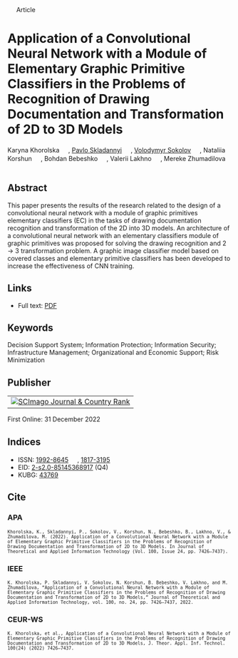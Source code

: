 <img src="/icons/unlock.svg" width="16" height="16"> Article

# Application of a Convolutional Neural Network with a Module of Elementary Graphic Primitive Classifiers in the Problems of Recognition of Drawing Documentation and Transformation of 2D to 3D Models

Karyna Khorolska <a href="https://orcid.org/0000-0003-3270-4494" target="_blank"><img src="/icons/orcid.svg" width="16" height="16"></a>,
<a href="/">Pavlo Skladannyi</a> <a href="https://orcid.org/0000-0002-7775-6039" target="_blank"><img src="/icons/orcid.svg" width="16" height="16"></a>,
<a href="https://volodymyr-sokolov.github.io/">Volodymyr Sokolov</a> <a href="https://orcid.org/0000-0002-9349-7946" target="_blank"><img src="/icons/orcid.svg" width="16" height="16"></a>,
Nataliia Korshun <a href="https://orcid.org/0000-0003-2908-970X" target="_blank"><img src="/icons/orcid.svg" width="16" height="16"></a>,
Bohdan Bebeshko <a href="https://orcid.org/0000-0001-6599-0808" target="_blank"><img src="/icons/orcid.svg" width="16" height="16"></a>,
Valerii Lakhno <a href="https://orcid.org/0000-0001-9695-4543" target="_blank"><img src="/icons/orcid.svg" width="16" height="16"></a>,
Mereke Zhumadilova <a href="https://orcid.org/0000-0002-2974-0227" target="_blank"><img src="/icons/orcid.svg" width="16" height="16"></a>

## Abstract

This paper presents the results of the research related to the design of a convolutional neural network with a module of graphic primitives elementary classifiers (EC) in the tasks of drawing documentation recognition and transformation of the 2D into 3D models. An architecture of a convolutional neural network with an elementary classifiers module of graphic primitives was proposed for solving the drawing recognition and 2 → 3 transformation problem. A graphic image classifier model based on covered classes and elementary primitive classifiers has been developed to increase the effectiveness of CNN training.

## Links

* Full text: [PDF](http://www.jatit.org/volumes/Vol100No24/18Vol100No24.pdf)

## Keywords

Decision Support System; Information Protection; Information Security; Infrastructure Management; Organizational and Economic Support; Risk Minimization
 
## Publisher

<table>
<tr>
<td>
<a href="https://www.scimagojr.com/journalsearch.php?q=19700182903&amp;tip=sid&amp;exact=no" title="SCImago Journal &amp; Country Rank"><img border="0" src="https://corsproxy.io/?https://www.scimagojr.com/journal_img.php?id=19700182903" alt="SCImago Journal &amp; Country Rank"  /></a>
</td>
</tr>
</table>

First Online: 31 December 2022

## Indices

* ISSN: [1992-8645](https://portal.issn.org/resource/ISSN/1992-8645) <img src="/icons/print.svg" width="16" height="16">, [1817-3195](https://portal.issn.org/resource/ISSN/1817-3195) <img src="/icons/online.svg" width="16" height="16">
* EID: [2-s2.0-85145368917](http://www.scopus.com/record/display.url?origin=inward&eid=2-s2.0-85145368917) (Q4)
* KUBG: [43769](http://elibrary.kubg.edu.ua/id/eprint/43769/)

## Cite

### APA

<small>`Khorolska, K., Skladannyi, P., Sokolov, V., Korshun, N., Bebeshko, B., Lakhno, V., & Zhumadilova, M. (2022). Application of a Convolutional Neural Network with a Module of Elementary Graphic Primitive Classifiers in the Problems of Recognition of Drawing Documentation and Transformation of 2D to 3D Models. In Journal of Theoretical and Applied Information Technology (Vol. 100, Issue 24, pp. 7426–7437).`</small>

### IEEE

<small>`K. Khorolska, P. Skladannyi, V. Sokolov, N. Korshun, B. Bebeshko, V. Lakhno, and M. Zhumadilova, “Application of a Convolutional Neural Network with a Module of Elementary Graphic Primitive Classifiers in the Problems of Recognition of Drawing Documentation and Transformation of 2D to 3D Models,” Journal of Theoretical and Applied Information Technology, vol. 100, no. 24, pp. 7426–7437, 2022.`</small>

### CEUR-WS

<small>`K. Khorolska, et al., Application of a Convolutional Neural Network with a Module of Elementary Graphic Primitive Classifiers in the Problems of Recognition of Drawing Documentation and Transformation of 2D to 3D Models, J. Theor. Appl. Inf. Technol. 100(24) (2022) 7426–7437.`</small>